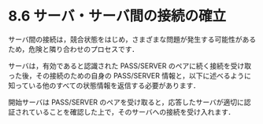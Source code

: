 # 8.6 サーバ・サーバ間の接続の確立

サーバ間の接続は，競合状態をはじめ，さまざまな問題が発生する可能性があるため，危険と隣り合わせのプロセスです．

サーバは，有効であると認識された PASS/SERVER のペアに続く接続を受け取った後，その接続のための自身の PASS/SERVER 情報と，以下に述べるように知っている他のすべての状態情報を返信する必要があります．

開始サーバは PASS/SERVER のペアを受け取ると，応答したサーバが適切に認証されていることを確認した上で，そのサーバへの接続を受け入れます．
